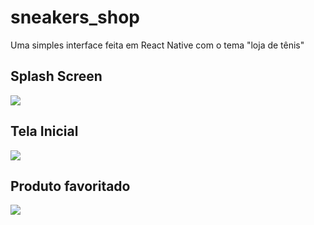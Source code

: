 # sneakers_shop

Uma simples interface feita em React Native com o tema "loja de tênis"

## Splash Screen

![](./assets/app_demonstration/img_1.jpg)

## Tela Inicial

![](./assets/app_demonstration/img_2.jpg)

## Produto favoritado

![](./assets/app_demonstration/img_3.jpg)
